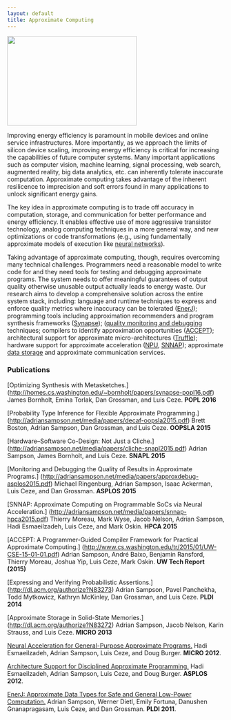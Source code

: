 ```yaml
---
layout: default
title: Approximate Computing
---
```


<img src="{{ site.base }}/img/noisy.png" class="illustration"
  style="width: 300px; height: 208px;">

Improving energy efficiency is paramount in mobile devices and online service
infrastructures. More importantly, as we approach the limits of silicon
device scaling, improving energy efficiency is critical for increasing the capabilities of future computer systems.
Many important applications such as computer vision, machine learning, signal
processing, web search, augmented reality, big data analytics, etc.
can inherently tolerate inaccurate computation. Approximate computing takes advantage of the inherent resilicence to imprecision and soft errors found in many applications to unlock significant energy gains.

The key idea in approximate computing is to trade off accuracy in computation,
storage, and communication for better performance and energy efficiency. It enables effective use of more aggressive
transistor technology, analog computing techniques in a more general way, and new optimizations or code
transformations (e.g., using fundamentally
approximate models of execution like [neural networks][npu]).
 
Taking advantage of approximate computing, though, requires overcoming many
technical challenges. Programmers need a reasonable model to write code for
and they need tools for testing and debugging approximate programs. The system
needs to offer meaningful guarantees of output quality otherwise unusable
output actually leads to energy waste. Our research aims to develop a comprehensive solution across the entire system
stack, including: language and runtime techniques to
express and enforce quality metrics where inaccuracy can be tolerated ([EnerJ](approximation/enerj.html));
programming tools including approximation recommenders and program synthesis frameworks ([Synapse](http://homes.cs.washington.edu/~bornholt/papers/synapse-popl16.pdf));
([quality monitoring and debugging](http://sampa.cs.washington.edu/papers/asplos15-approxdebug.pdf) techniques;
compilers to identify approximation opportunities ([ACCEPT](http://accept.rocks));
architectural support for approximate micro-architectures ([Truffle](http://dl.acm.org/citation.cfm?id=2151008&CFID=565598892&CFTOKEN=44723956));
hardware support for approximate acceleration ([NPU][], [SNNAP][]);
approximate [data storage][approxstorage] and approximate communication
services.

### Publications

[Optimizing Synthesis with Metasketches.]
(http://homes.cs.washington.edu/~bornholt/papers/synapse-popl16.pdf)
James Bornholt, Emina Torlak, Dan Grossman, and Luis Ceze.
**POPL 2016**

[Probability Type Inference for Flexible Approximate Programming.]
(http://adriansampson.net/media/papers/decaf-oopsla2015.pdf)
Brett Boston, Adrian Sampson, Dan Grossman, and Luis Ceze.
**OOPSLA 2015**

[Hardware–Software Co-Design: Not Just a Cliche.]
(http://adriansampson.net/media/papers/cliche-snapl2015.pdf)
Adrian Sampson, James Bornholt, and Luis Ceze.
**SNAPL 2015**

[Monitoring and Debugging the Quality of Results in Approximate Programs.]
(http://adriansampson.net/media/papers/approxdebug-asplos2015.pdf)
Michael Ringenburg, Adrian Sampson, Isaac Ackerman, Luis Ceze, and Dan Grossman.
**ASPLOS 2015**

[SNNAP: Approximate Computing on Programmable SoCs via Neural Acceleration.]
(http://adriansampson.net/media/papers/snnap-hpca2015.pdf)
Thierry Moreau, Mark Wyse, Jacob Nelson, Adrian Sampson, Hadi Esmaeilzadeh, Luis Ceze, and Mark Oskin.
**HPCA 2015**

[ACCEPT: A Programmer-Guided Compiler Framework for Practical Approximate Computing.]
(http://www.cs.washington.edu/tr/2015/01/UW-CSE-15-01-01.pdf)
Adrian Sampson, André Baixo, Benjamin Ransford, Thierry Moreau, Joshua Yip, Luis Ceze, Mark Oskin.
**UW Tech Report (2015)**

[Expressing and Verifying Probabilistic Assertions.]
(http://dl.acm.org/authorize?N83273)
Adrian Sampson, Pavel Panchekha, Todd Mytkowicz, Kathryn McKinley, Dan Grossman, and Luis Ceze.
**PLDI 2014**

[Approximate Storage in Solid-State Memories.]
(http://dl.acm.org/authorize?N83272)
Adrian Sampson, Jacob Nelson, Karin Strauss, and Luis Ceze. **MICRO 2013**

[Neural Acceleration for General-Purpose Approximate
Programs.](http://homes.cs.washington.edu/~asampson/media/papers/npu-micro2012.pdf)
Hadi Esmaeilzadeh, Adrian Sampson, Luis Ceze, and Doug Burger. **MICRO
2012**.

[Architecture Support for Disciplined Approximate
Programming.](http://www.cs.washington.edu/homes/asampson/media/papers/truffle-asplos2012.pdf)
Hadi Esmaeilzadeh, Adrian Sampson, Luis Ceze, and Doug Burger. **ASPLOS
2012**.

[EnerJ: Approximate Data Types for Safe and General Low-Power
Computation.](http://homes.cs.washington.edu/~asampson/media/papers/enerj-pldi2011.pdf)
Adrian Sampson, Werner Dietl, Emily Fortuna, Danushen Gnanapragasam,
Luis Ceze, and Dan Grossman. **PLDI 2011**.

[npu]: approximation/npu.html
[snnap]: approximation/snnap.html
[approxstorage]: http://homes.cs.washington.edu/~asampson/media/papers/approxstorage-micro2013.pdf
[approx]: approximation/enerj.html
[accept]: http://accept.rocks
